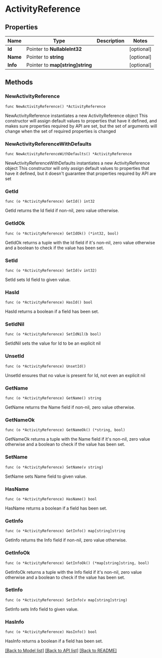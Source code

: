 # ActivityReference

## Properties

Name | Type | Description | Notes
------------ | ------------- | ------------- | -------------
**Id** | Pointer to **NullableInt32** |  | [optional] 
**Name** | Pointer to **string** |  | [optional] 
**Info** | Pointer to **map[string]string** |  | [optional] 

## Methods

### NewActivityReference

`func NewActivityReference() *ActivityReference`

NewActivityReference instantiates a new ActivityReference object
This constructor will assign default values to properties that have it defined,
and makes sure properties required by API are set, but the set of arguments
will change when the set of required properties is changed

### NewActivityReferenceWithDefaults

`func NewActivityReferenceWithDefaults() *ActivityReference`

NewActivityReferenceWithDefaults instantiates a new ActivityReference object
This constructor will only assign default values to properties that have it defined,
but it doesn't guarantee that properties required by API are set

### GetId

`func (o *ActivityReference) GetId() int32`

GetId returns the Id field if non-nil, zero value otherwise.

### GetIdOk

`func (o *ActivityReference) GetIdOk() (*int32, bool)`

GetIdOk returns a tuple with the Id field if it's non-nil, zero value otherwise
and a boolean to check if the value has been set.

### SetId

`func (o *ActivityReference) SetId(v int32)`

SetId sets Id field to given value.

### HasId

`func (o *ActivityReference) HasId() bool`

HasId returns a boolean if a field has been set.

### SetIdNil

`func (o *ActivityReference) SetIdNil(b bool)`

 SetIdNil sets the value for Id to be an explicit nil

### UnsetId
`func (o *ActivityReference) UnsetId()`

UnsetId ensures that no value is present for Id, not even an explicit nil
### GetName

`func (o *ActivityReference) GetName() string`

GetName returns the Name field if non-nil, zero value otherwise.

### GetNameOk

`func (o *ActivityReference) GetNameOk() (*string, bool)`

GetNameOk returns a tuple with the Name field if it's non-nil, zero value otherwise
and a boolean to check if the value has been set.

### SetName

`func (o *ActivityReference) SetName(v string)`

SetName sets Name field to given value.

### HasName

`func (o *ActivityReference) HasName() bool`

HasName returns a boolean if a field has been set.

### GetInfo

`func (o *ActivityReference) GetInfo() map[string]string`

GetInfo returns the Info field if non-nil, zero value otherwise.

### GetInfoOk

`func (o *ActivityReference) GetInfoOk() (*map[string]string, bool)`

GetInfoOk returns a tuple with the Info field if it's non-nil, zero value otherwise
and a boolean to check if the value has been set.

### SetInfo

`func (o *ActivityReference) SetInfo(v map[string]string)`

SetInfo sets Info field to given value.

### HasInfo

`func (o *ActivityReference) HasInfo() bool`

HasInfo returns a boolean if a field has been set.


[[Back to Model list]](../README.md#documentation-for-models) [[Back to API list]](../README.md#documentation-for-api-endpoints) [[Back to README]](../README.md)


